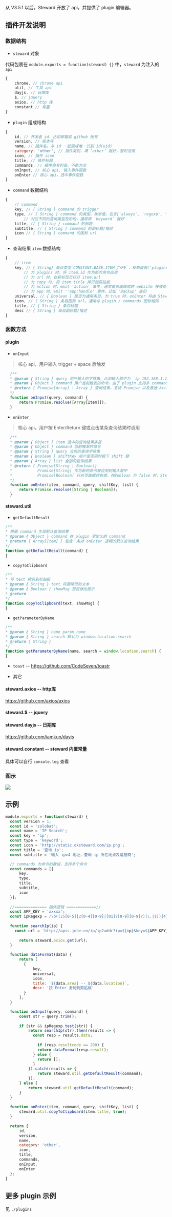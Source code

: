 从 V3.5.1 以后，Steward 开放了 api，并提供了 plugin 编辑器。

## 插件开发说明
### 数据结构
- `steward` 对象

代码包裹在 `module.exports = function(steward) {}` 中，`steward` 为注入的 `api`

```javascript
{
    chrome, // chrome api
    util, // 工具 api
    dayjs, // 日期库
    $, // jquery
    axios, // http 库
    constant // 常量
}
```

- `plugin` 组成结构

```javascript
{
    id, // 开发者 id，比如邮箱或 github 账号
    version, // 版本号
    name, // 插件名，与 id 一起级成唯一识别 id(uid)
    category: 'other', // 插件类别，填 ‘other’ 就好，暂时没用
    icon, // 插件 icon
    title, // 插件标题
    commands, // 插件命令列表，不能为空
    onInput, // 核心 api, 输入事件函数
    onEnter // 核心 api，选中事件函数
}

```

- `command` 数据结构

```javascript
{
    // command
    key, // { String } command 的 trigger
    type, // { String } command 的类型，枚举值，包含['always', 'regexp', 'keyword', 'other', 'search']
        // 对应不同的查询类型及阶段，通常填 `keyword` 就好
    title, // { String } command 的标题
    subtitle, // { String } command 的副标题/描述
    icon // { String } command 的图标 url
}
```

- 查询结果 `item` 数据结构

```javascript
{
    // item
    key, // { String} 条目类型`CONSTANT.BASE.ITEM_TYPE`，枚举值有['plugins', 'url', 'copy', 'action', 'app']
        // 为 plugins 时，将 item.id 作为新的命令应用
        // 为 url 时，在新标签页打开 item.url
        // 为 copy 时，将 item.title 拷贝到剪贴板
        // 为 action 时，emit 'action' 事件，通常由页面模式的 website 接收处理，此处文档待完善
        // 为 app 时，emit ''app:handle' 事件，比如 'Backup' 备份
    universal, // { Boolean } 是否为通用条目，为 true 时，onEnter 将由 Steward 根据item.key 值处理
    icon, // { String } 条目图标 url，通常与 plugin / commands 图标相同
    title, // { String } 条目标题
    desc // { String } 条目副标题/描述
}

```

### 函数方法

#### plugin
- `onInput`

> 核心 api，用户输入 trigger + space 后触发

```javascript
  /**
  * @param { String } query 用户输入的字符串，比如输入框中为 `ip 192.168.1.1`，那么 `query` 就是 `192.168.1.1`
  * @param { Object } command 用户当前触发的命令，由于 plugin 支持多 commands，因此可用此参数来具体识别
  * @return { Promise[Array] | Array } 查询结果，支持 Promise 以及普通 Array 数组
  */
  function onInput(query, command) {
      return Promise.resolve([Array[Item]]);
  }
```

- `onEnter`

> 核心 api，用户按 Enter/Return 键或点击某条查询结果时调用

```javascript
  /**
  * @param { Object } item 选中的查询结果条目
  * @param { Object } command 当前触发的命令
  * @param { String } query 当前的查询字符串
  * @param { Boolean } shiftKey 用户是否同时按下 shift 键
  * @param { Array } list 全部的查询结果
  * @return { Promise[String | Boolean]}
  *           Promise[String] 作为新的命令被应用到输入框中
  *           Promise[Boolean] 只对页面模式有效，在Boolean 为 false 时，Steward 弹框将延迟关闭
  */
  function onEnter(item, command, query, shiftKey, list) {
      return Promise.resolve([String | Boolean]);
  }
```

#### steward.util
- `getDefaultResult`

```javascript
/**
* 根据 command 生成默认查询结果
* @param { Object } command 在 plugin 里定义的 command
* @return { Array[Item] } 包含一条对 onEnter 透明的默认查询结果
*/
function getDefaultResult(command) {
}
```

- `copyToClipboard`

```javascript
/**
* 将 text 拷贝到剪贴板
* @param { String } text 将要拷贝的文本
* @param { Boolean } showMsg 是否弹出提示
* @return
*/
function copyToClipboard(text, showMsg) {
}
```

- `getParameterByName`

```javascript
/**
* @param { String } name param name
* @param { String } search 默认为 window.location.search
* @return { String } 
*/
function getParameterByName(name, search = window.location.search) {
}
```

- `toast` -- https://github.com/CodeSeven/toastr

- 其它

#### steward.axios -- http库
https://github.com/axios/axios

#### steward.$ -- jquery

#### steward.dayjs -- 日期库
https://github.com/iamkun/dayjs

#### steward.constant -- steward 内置常量
具体可以自行 `console.log` 查看

### 图示
![](https://i.imgur.com/Au6AdPA.png)

## 示例
```javascript
module.exports = function(steward) {
  const version = 1;
  const id = 'solobat';
  const name = 'IP Search';
  const key = 'ip';
  const type = 'keyword';
  const icon = 'http://static.oksteward.com/ip.png';
  const title = '查询 ip';
  const subtitle = '输入 ipv4 地址，查询 ip 所在地点及运营商';

  // commands 为命令的数组，支持多个命令
  const commands = [{
	  key,
	  type,
	  title,
	  subtitle,
	  icon
  }];
  
  //============== 插件逻辑 =============//
  const APP_KEY = 'xxxxx';
  const ipRegexp = /\b((25[0-5]|2[0-4][0-9]|[01]?[0-9][0-9]?)(\.|$)){4}\b/;
  
  function searchIp(ip) {
	const url = `http://apis.juhe.cn/ip/ip2addr?ip=${ip}&key=${APP_KEY}`;
   
	  return steward.axios.get(url);
  }
  
  function dataFormat(data) {
	  return [
        {
            key,
            universal,
            icon,
            title: `${data.area} -- ${data.location}`,
            desc: '按 Enter 复制到剪贴板'
        }
      ];
  }

  function onInput(query, command) {
	  const str = query.trim();
	
	  if (str && ipRegexp.test(str)) {
		  return searchIp(str).then(results => {
			const resp = results.data;
			
			  if (resp.resultcode == 200) {
			  return dataFormat(resp.result); 
			} else {
			  return [];
			}
		  }).catch(results => {
			  return steward.util.getDefaultResult(command);
		  });
	  } else {
		  return steward.util.getDefaultResult(command); 
	  }
  }
  
  function onEnter(item, command, query, shiftKey, list) {
	  steward.util.copyToClipboard(item.title, true);
  }
  
  return {
	  id,
	  version,
	  name,
	  category: 'other',
	  icon,
	  title,
	  commands,
	  onInput,
	  onEnter
  };
}
```

## 更多 plugin 示例
见 `./plugins`
